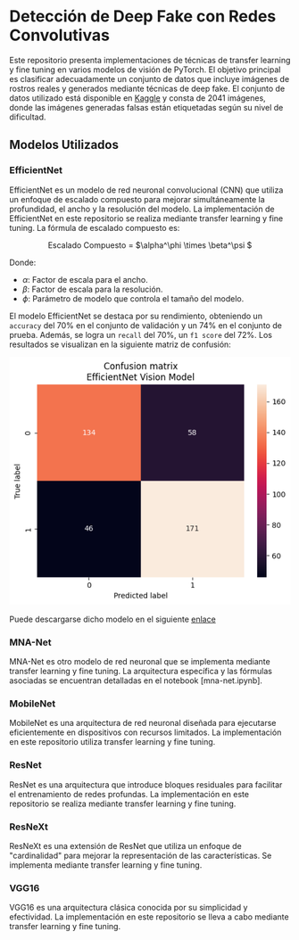 # Detección de Deep Fake con Redes Convolutivas

Este repositorio presenta implementaciones de técnicas de transfer learning y fine tuning en varios modelos de visión de PyTorch. El objetivo principal es clasificar adecuadamente un conjunto de datos que incluye imágenes de rostros reales y generados mediante técnicas de deep fake. El conjunto de datos utilizado está disponible en [Kaggle](https://www.kaggle.com/datasets/ciplab/real-and-fake-face-detection/data) y consta de 2041 imágenes, donde las imágenes generadas falsas están etiquetadas según su nivel de dificultad.

## Modelos Utilizados

### EfficientNet

EfficientNet es un modelo de red neuronal convolucional (CNN) que utiliza un enfoque de escalado compuesto para mejorar simultáneamente la profundidad, el ancho y la resolución del modelo. La implementación de EfficientNet en este repositorio se realiza mediante transfer learning y fine tuning. La fórmula de escalado compuesto es:

<p align="center">Escalado Compuesto = $\alpha^\phi \times \beta^\psi $</p>

Donde:
- $\alpha$: Factor de escala para el ancho.
- $\beta$: Factor de escala para la resolución.
- $\phi$: Parámetro de modelo que controla el tamaño del modelo.

El modelo EfficientNet se destaca por su rendimiento, obteniendo un `accuracy` del 70% en el conjunto de validación y un 74% en el conjunto de prueba. Además, se logra un `recall` del 70%, un `f1 score` del 72%. Los resultados se visualizan en la siguiente matriz de confusión:

<p align="center"><img src="images/cm_eff_1.png"/></p>

Puede descargarse dicho modelo en el siguiente [enlace](models/efficientnet_ft.pth)

### MNA-Net

MNA-Net es otro modelo de red neuronal que se implementa mediante transfer learning y fine tuning. La arquitectura específica y las fórmulas asociadas se encuentran detalladas en el notebook [mna-net.ipynb].

### MobileNet

MobileNet es una arquitectura de red neuronal diseñada para ejecutarse eficientemente en dispositivos con recursos limitados. La implementación en este repositorio utiliza transfer learning y fine tuning.

### ResNet

ResNet es una arquitectura que introduce bloques residuales para facilitar el entrenamiento de redes profundas. La implementación en este repositorio se realiza mediante transfer learning y fine tuning.

### ResNeXt

ResNeXt es una extensión de ResNet que utiliza un enfoque de "cardinalidad" para mejorar la representación de las características. Se implementa mediante transfer learning y fine tuning.

### VGG16

VGG16 es una arquitectura clásica conocida por su simplicidad y efectividad. La implementación en este repositorio se lleva a cabo mediante transfer learning y fine tuning.
